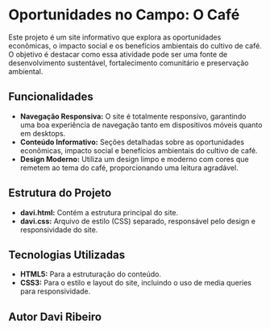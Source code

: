 # Oportunidades no Campo: O Café

Este projeto é um site informativo que explora as oportunidades econômicas, o impacto social e os benefícios ambientais do cultivo de café. O objetivo é destacar como essa atividade pode ser uma fonte de desenvolvimento sustentável, fortalecimento comunitário e preservação ambiental.

## Funcionalidades

- **Navegação Responsiva:** O site é totalmente responsivo, garantindo uma boa experiência de navegação tanto em dispositivos móveis quanto em desktops.
- **Conteúdo Informativo:** Seções detalhadas sobre as oportunidades econômicas, impacto social e benefícios ambientais do cultivo de café.
- **Design Moderno:** Utiliza um design limpo e moderno com cores que remetem ao tema do café, proporcionando uma leitura agradável.

## Estrutura do Projeto

- **davi.html:** Contém a estrutura principal do site.
- **davi.css:** Arquivo de estilo (CSS) separado, responsável pelo design e responsividade do site.

## Tecnologias Utilizadas

- **HTML5:** Para a estruturação do conteúdo.
- **CSS3:** Para o estilo e layout do site, incluindo o uso de media queries para responsividade.



## Autor Davi Ribeiro ##
